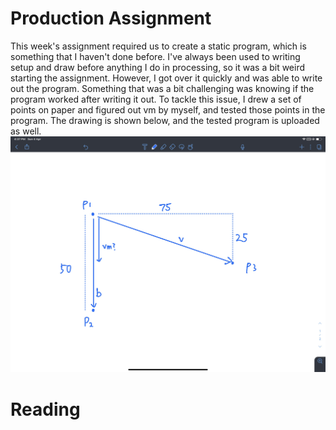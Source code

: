 # Production Assignment
This week's assignment required us to create a static program, which is something that I haven't done before. I've always been used to writing setup and draw before anything I do in processing, so it was a bit weird starting the assignment. However, I got over it quickly and was able to write out the program. Something that was a bit challenging was knowing if the program worked after writing it out. To tackle this issue, I drew a set of points on paper and figured out vm by myself, and tested those points in the program. The drawing is shown below, and the tested program is uploaded as well. 
![test](https://github.com/Nathan213/RobotaPsyche/blob/main/April5/test.jpg)

# Reading

